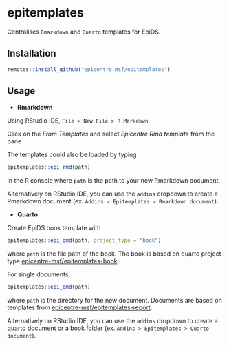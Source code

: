 # epitemplates

Centralises `Rmarkdown` and `Quarto` templates for EpiDS.
 
## Installation 

```r
remotes::install_github("epicentre-msf/epitemplates")
```

## Usage

- **Rmarkdown**

Using RStudio IDE, `File > New File > R Markdown`. 

Click on the *From Templates* and select _Epicentre Rmd template_ from the pane

The templates could also be loaded by typing

```r
epitemplates::epi_rmd(path)
```
In the R console where `path` is the path to your new Rmarkdown document.

Alternatively on RStudio IDE, you can use the `addins` dropdown to create
a Rmarkdown document (ex. `Addins > Epitemplates > Rmarkdown document`).

- **Quarto**

Create EpiDS book template with 

```r
epitemplates::epi_qmd(path, project_type = "book")
```

where `path` is the file path of the book. 
The book is based on quarto project
type [epicentre-msf/epitemplates-book](https://github.com/epicentre-msf/epitemplates-book).

For single documents, 

```r
epitemplates::epi_qmd(path)
```

where `path` is the directory for the new document. Documents are based on 
templates from [epicentre-msf/epitemplates-report](https://github.com/epicentre-msf/epitemplates-report).

Alternatively on RStudio IDE, you can use the `addins` dropdown to create
a quarto document or a book folder (ex. `Addins > Epitemplates > Quarto document`).




